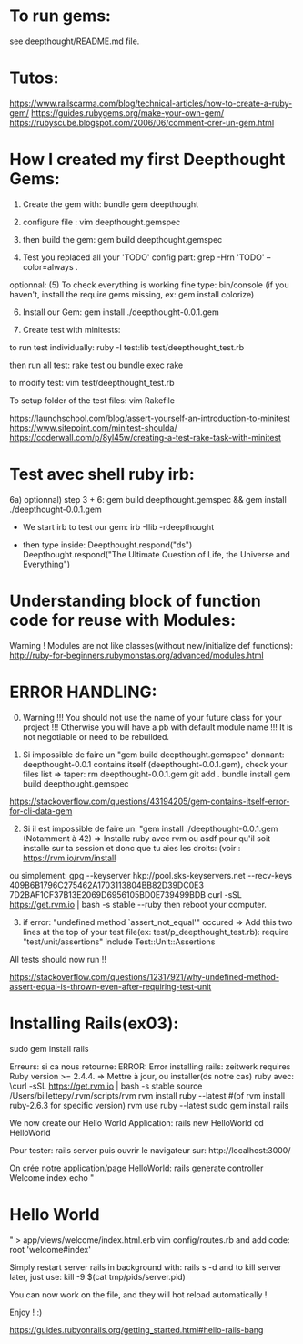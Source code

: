 
# To run gems:
see deepthought/README.md file.

# Tutos:
https://www.railscarma.com/blog/technical-articles/how-to-create-a-ruby-gem/
https://guides.rubygems.org/make-your-own-gem/
https://rubyscube.blogspot.com/2006/06/comment-crer-un-gem.html

# How I created my first Deepthought Gems:
1) Create the gem with:
bundle gem deepthought

2) configure file :
vim deepthought.gemspec

3) then build the gem:
gem build deepthought.gemspec

4) Test you replaced all your 'TODO' config part:
grep -Hrn 'TODO' –color=always .

optionnal: (5) To check everything is working fine type:
bin/console
(if you haven't, install the require gems missing, ex:
gem install colorize)

6) Install our Gem:
gem install ./deepthought-0.0.1.gem

7) Create test with minitests:

to run test individually:
ruby -I test:lib test/deepthought_test.rb

then run all test:
rake test
ou
bundle exec rake

to modify test:
vim test/deepthought_test.rb

To setup folder of the test files:
vim Rakefile

https://launchschool.com/blog/assert-yourself-an-introduction-to-minitest
https://www.sitepoint.com/minitest-shoulda/
https://coderwall.com/p/8yl45w/creating-a-test-rake-task-with-minitest

# Test avec shell ruby irb:
6a) optionnal) step 3 + 6:
gem build deepthought.gemspec && gem install ./deepthought-0.0.1.gem

- We start irb to test our gem:
irb -Ilib -rdeepthought

- then type inside:
Deepthought.respond("ds")
Deepthought.respond("The Ultimate Question of Life, the Universe and Everything")

# Understanding block of function code for reuse with Modules:

Warning ! Modules are not like classes(without new/initialize def functions):
http://ruby-for-beginners.rubymonstas.org/advanced/modules.html

# ERROR HANDLING:

0) Warning !!! You should not use the name of your future class for your project !!! Otherwise you will have a pb with default module name !!! It is not negotiable or need to be rebuilded.

1) Si impossible de faire un "gem build deepthought.gemspec"
donnant: deepthought-0.0.1 contains itself (deepthought-0.0.1.gem), check your files list
=> taper:
rm deepthought-0.0.1.gem
git add .
bundle install
gem build deepthought.gemspec

https://stackoverflow.com/questions/43194205/gem-contains-itself-error-for-cli-data-gem


2) Si il est impossible de faire un: "gem install ./deepthought-0.0.1.gem (Notamment à 42)
=> Installe ruby avec rvm ou asdf pour qu'il soit installe sur ta session et donc que tu aies les droits: (voir : https://rvm.io/rvm/install

ou simplement:
gpg --keyserver hkp://pool.sks-keyservers.net --recv-keys 409B6B1796C275462A1703113804BB82D39DC0E3 7D2BAF1CF37B13E2069D6956105BD0E739499BDB
curl -sSL https://get.rvm.io | bash -s stable --ruby
then reboot your computer.

3) if error: "undefined method `assert_not_equal'" occured
=> Add this two lines at the top of your test file(ex: test/p_deepthought_test.rb):
require "test/unit/assertions"
include Test::Unit::Assertions

All tests should now run !!

https://stackoverflow.com/questions/12317921/why-undefined-method-assert-equal-is-thrown-even-after-requiring-test-unit

# Installing Rails(ex03):
sudo gem install rails

Erreurs: si ca nous retourne: ERROR:  Error installing rails:
        zeitwerk requires Ruby version >= 2.4.4.
=> Mettre à jour, ou installer(ds notre cas) ruby avec:
\curl -sSL https://get.rvm.io | bash -s stable
source /Users/billettepy/.rvm/scripts/rvm
rvm install ruby --latest #(of rvm install ruby-2.6.3 for specific version)
rvm use ruby --latest
sudo gem install rails

We now create our Hello World Application:
rails new HelloWorld
cd HelloWorld

Pour tester:
rails server
puis ouvrir le navigateur sur:
http://localhost:3000/

On crée notre application/page HelloWorld:
rails generate controller Welcome index
echo "<h1>Hello World</h1>" > app/views/welcome/index.html.erb
vim config/routes.rb
and add code:
root 'welcome#index'

Simply restart server rails in background with:
rails s -d
and to kill server later, just use:
kill -9 $(cat tmp/pids/server.pid)

You can now work on the file, and they will hot reload automatically !

Enjoy ! :)

https://guides.rubyonrails.org/getting_started.html#hello-rails-bang
